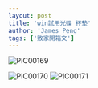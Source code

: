 ```yaml
---
layout: post
title: 'win試用光碟 杯墊'
author: 'James Peng'
tags: ['敗家開箱文']
---
```


![PIC00169](http://lh4.ggpht.com/_AnTT9cbXdqY/SvEzGO1GxNI/AAAAAAAAINY/KePaa6Hvxvo/PIC00169%5B2%5D.jpg?imgmax=800 "PIC00169")

![PIC00170](http://lh5.ggpht.com/_AnTT9cbXdqY/SvEzGs_1waI/AAAAAAAAINc/QVDs0k9F9zc/PIC00170%5B2%5D.jpg?imgmax=800 "PIC00170")
![PIC00171](http://lh3.ggpht.com/_AnTT9cbXdqY/SvEzHRNIu4I/AAAAAAAAINg/FYiwZD8TgTc/PIC00171%5B2%5D.jpg?imgmax=800 "PIC00171")

